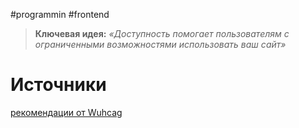 #programmin #frontend

> **Ключевая идея:**
> _«Доступность помогает пользователям с ограниченными возможностями использовать ваш сайт»_



# Источники
[рекомендации от Wuhcag](https://www.wuhcag.com/wcag-checklist/)